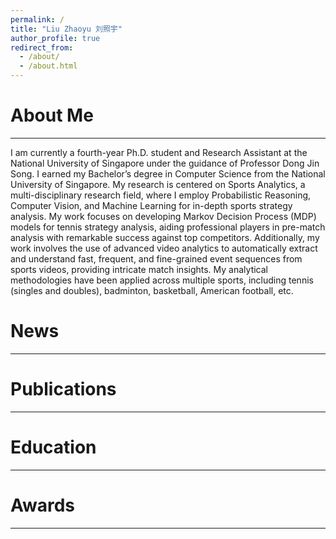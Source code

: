 ```yaml
---
permalink: /
title: "Liu Zhaoyu 刘照宇"
author_profile: true
redirect_from: 
  - /about/
  - /about.html
---
```


# About Me
------
I am currently a fourth-year Ph.D. student and Research Assistant at the National University of Singapore under the guidance of Professor Dong Jin Song. I earned my Bachelor’s degree in Computer Science from the National University of Singapore. My research is centered on Sports Analytics, a multi-disciplinary research field, where I employ Probabilistic Reasoning, Computer Vision, and Machine Learning for in-depth sports strategy analysis. My work focuses on developing Markov Decision Process (MDP) models for tennis strategy analysis, aiding professional players in pre-match analysis with remarkable success against top competitors. Additionally, my work involves the use of advanced video analytics to automatically extract and understand fast, frequent, and fine-grained event sequences from sports videos, providing intricate match insights. My analytical methodologies have been applied across multiple sports, including tennis (singles and doubles), badminton, basketball, American football, etc.

# News
------



# Publications
------


# Education
------


# Awards
------
